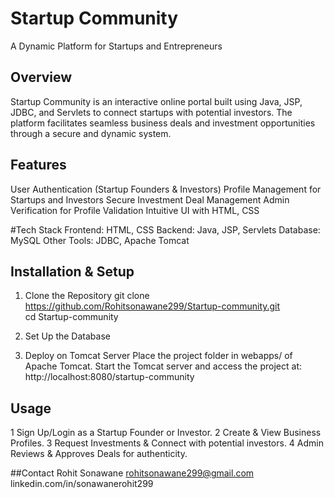 # Startup Community
A Dynamic Platform for Startups and Entrepreneurs

## Overview
Startup Community is an interactive online portal built using Java, JSP, JDBC, and Servlets
to connect startups with potential investors. The platform facilitates seamless business deals
and investment opportunities through a secure and dynamic system.

## Features
 User Authentication (Startup Founders & Investors)
 Profile Management for Startups and Investors
 Secure Investment Deal Management
 Admin Verification for Profile Validation
 Intuitive UI with HTML, CSS

 #Tech Stack
 Frontend: HTML, CSS
 Backend: Java, JSP, Servlets
 Database: MySQL
 Other Tools: JDBC, Apache Tomcat

## Installation & Setup

1) Clone the Repository
git clone https://github.com/Rohitsonawane299/Startup-community.git  
cd Startup-community

2) Set Up the Database

3) Deploy on Tomcat Server
Place the project folder in webapps/ of Apache Tomcat.
Start the Tomcat server and access the project at:
http://localhost:8080/startup-community

## Usage
1️ Sign Up/Login as a Startup Founder or Investor.
2️ Create & View Business Profiles.
3️ Request Investments & Connect with potential investors.
4️ Admin Reviews & Approves Deals for authenticity.

##Contact
Rohit Sonawane
rohitsonawane299@gmail.com
linkedin.com/in/sonawanerohit299




